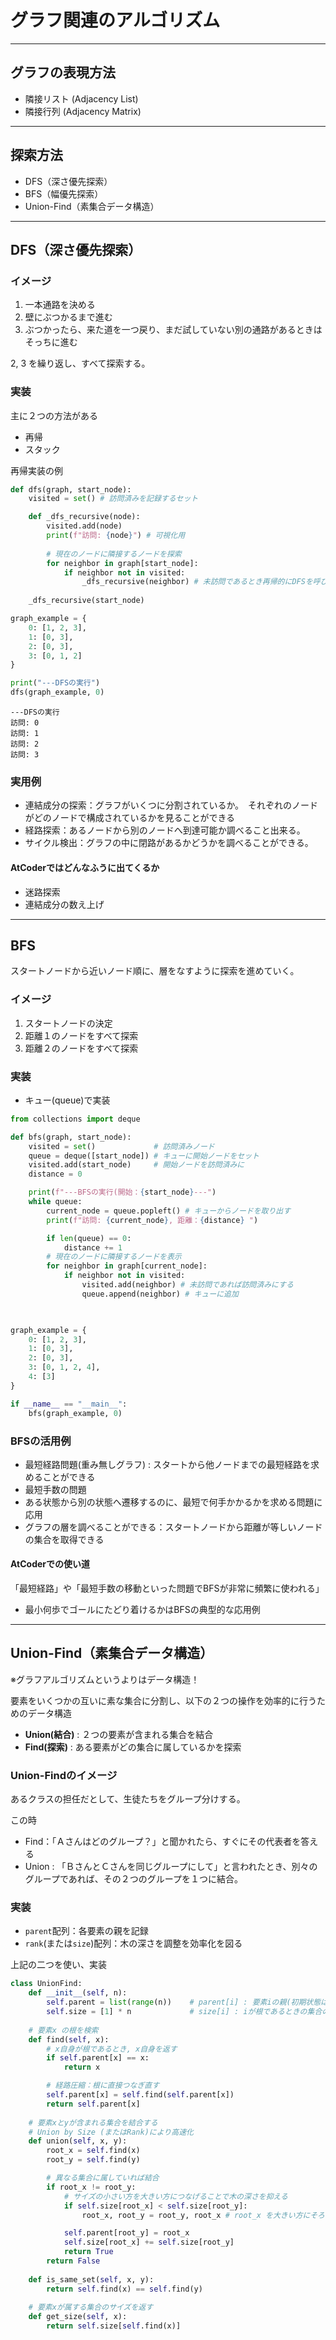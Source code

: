# グラフ関連のアルゴリズム
---
## グラフの表現方法
- 隣接リスト (Adjacency List)
- 隣接行列 (Adjacency Matrix)

--- 
## 探索方法
- DFS（深さ優先探索）
- BFS（幅優先探索）
- Union-Find（素集合データ構造）

---
## DFS（深さ優先探索）
### イメージ
1. 一本通路を決める
2. 壁にぶつかるまで進む
3. ぶつかったら、来た道を一つ戻り、まだ試していない別の通路があるときはそっちに進む

2, 3 を繰り返し、すべて探索する。

### 実装
主に２つの方法がある
- 再帰
- スタック

再帰実装の例
```Python
def dfs(graph, start_node):
    visited = set() # 訪問済みを記録するセット

    def _dfs_recursive(node):
        visited.add(node)
        print(f"訪問: {node}") # 可視化用
        
        # 現在のノードに隣接するノードを探索
        for neighbor in graph[start_node]:
            if neighbor not in visited:
                _dfs_recursive(neighbor) # 未訪問であるとき再帰的にDFSを呼び出す。
    
    _dfs_recursive(start_node)

graph_example = {
    0: [1, 2, 3],
    1: [0, 3],
    2: [0, 3],
    3: [0, 1, 2]
}

print("---DFSの実行")
dfs(graph_example, 0)       
```
```shell
---DFSの実行
訪問: 0
訪問: 1
訪問: 2
訪問: 3
```

### 実用例
- 連結成分の探索：グラフがいくつに分割されているか。　それぞれのノードがどのノードで構成されているかを見ることができる
- 経路探索：あるノードから別のノードへ到達可能か調べること出来る。
- サイクル検出：グラフの中に閉路があるかどうかを調べることができる。

#### AtCoderではどんなふうに出てくるか
- 迷路探索
- 連結成分の数え上げ

---

## BFS
スタートノードから近いノード順に、層をなすように探索を進めていく。

### イメージ

1. スタートノードの決定
2. 距離１のノードをすべて探索
3. 距離２のノードをすべて探索

### 実装
- キュー(queue)で実装

```Python
from collections import deque

def bfs(graph, start_node):
    visited = set()             # 訪問済みノード
    queue = deque([start_node]) # キューに開始ノードをセット
    visited.add(start_node)     # 開始ノードを訪問済みに
    distance = 0

    print(f"---BFSの実行(開始：{start_node}---")
    while queue:
        current_node = queue.popleft() # キューからノードを取り出す
        print(f"訪問: {current_node}, 距離：{distance} ")

        if len(queue) == 0:
            distance += 1
        # 現在のノードに隣接するノードを表示
        for neighbor in graph[current_node]:
            if neighbor not in visited:
                visited.add(neighbor) # 未訪問であれば訪問済みにする
                queue.append(neighbor) # キューに追加
        


graph_example = {
    0: [1, 2, 3],
    1: [0, 3],
    2: [0, 3],
    3: [0, 1, 2, 4],
    4: [3]
}

if __name__ == "__main__":
    bfs(graph_example, 0)
```

### BFSの活用例
- 最短経路問題(重み無しグラフ) : スタートから他ノードまでの最短経路を求めることができる
- 最短手数の問題
- ある状態から別の状態へ遷移するのに、最短で何手かかるかを求める問題に応用
- グラフの層を調べることができる：スタートノードから距離が等しいノードの集合を取得できる

#### AtCoderでの使い道
「最短経路」や「最短手数の移動といった問題でBFSが非常に頻繁に使われる」
- 最小何歩でゴールにたどり着けるかはBFSの典型的な応用例

---

## Union-Find（素集合データ構造）
※グラフアルゴリズムというよりはデータ構造！

要素をいくつかの互いに素な集合に分割し、以下の２つの操作を効率的に行うためのデータ構造

- **Union(結合)** : ２つの要素が含まれる集合を結合
- **Find(探索)** : ある要素がどの集合に属しているかを探索

### Union-Findのイメージ
あるクラスの担任だとして、生徒たちをグループ分けする。

この時
- Find：「Ａさんはどのグループ？」と聞かれたら、すぐにその代表者を答える
- Union : 「ＢさんとＣさんを同じグループにして」と言われたとき、別々のグループであれば、その２つのグループを１つに結合。


### 実装
- `parent`配列：各要素の親を記録
- `rank`(または`size`)配列：木の深さを調整を効率化を図る

上記の二つを使い、実装

```Python
class UnionFind:
    def __init__(self, n):
        self.parent = list(range(n))    # parent[i] : 要素iの親(初期状態は自分自身が親[0, 1, 2....n-1])
        self.size = [1] * n             # size[i] : iが根であるときの集合のサイズ(初期状態サイズ１（全て独立しているため)
    
    # 要素x の根を検索
    def find(self, x):
        # x自身が根であるとき, x自身を返す
        if self.parent[x] == x: 
            return x

        # 経路圧縮：根に直接つなぎ直す
        self.parent[x] = self.find(self.parent[x])
        return self.parent[x]
    
    # 要素xとyが含まれる集合を結合する
    # Union by Size (またはRank)により高速化
    def union(self, x, y):
        root_x = self.find(x)
        root_y = self.find(y)

        # 異なる集合に属していれば結合
        if root_x != root_y:
            # サイズの小さい方を大きい方につなげることで木の深さを抑える
            if self.size[root_x] < self.size[root_y]:
                root_x, root_y = root_y, root_x # root_x を大きい方にそろえる

            self.parent[root_y] = root_x
            self.size[root_x] += self.size[root_y]
            return True
        return False
    
    def is_same_set(self, x, y):
        return self.find(x) == self.find(y)
    
    # 要素xが属する集合のサイズを返す
    def get_size(self, x):
        return self.size[self.find(x)]
```


